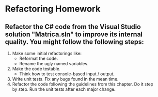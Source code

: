 # Refactoring Homework

## Refactor the C# code from the Visual Studio solution "Matrica.sln" to improve its internal quality. You might follow the following steps:

1.	Make some initial refactorings like:
	*	Reformat the code.
	*	Rename the ugly named variables.
1.	Make the code testable.
	*	Think how to test console-based input / output.
1.	Write unit tests. Fix any bugs found in the mean time.
1.	Refactor the code following the guidelines from this chapter. Do it step by step. Run the unit tests after each major change.
